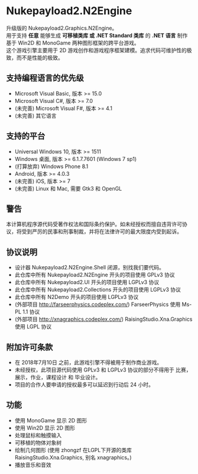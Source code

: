 # Nukepayload2.N2Engine
升级版的 Nukepayload2.Graphics.N2Engine。</br>
用于支持 __任意__ 能够生成 __可移植类库 或 .NET Standard 类库__ 的 __.NET 语言__ 制作基于 Win2D 和 MonoGame 两种图形框架的跨平台游戏。</br>
这个游戏引擎主要用于 2D 游戏创作和游戏程序框架建模。追求代码可维护性的极致，而不是性能的极致。

## 支持编程语言的优先级
* Microsoft Visual Basic, 版本 >= 15.0
* Microsoft Visual C#, 版本 >= 7.0
* (未完善) Microsoft Visual F#, 版本 >= 4.1
* (未完善) 其它语言

## 支持的平台
* Universal Windows 10, 版本 >= 1511
* Windows 桌面, 版本 >= 6.1.7.7601 (Windows 7 sp1)
* (打算放弃) Windows Phone 8.1
* Android, 版本 >= 4.0.3
* (未完善) iOS, 版本 >= 7
* (未完善) Linux 和 Mac, 需要 Gtk3 和 OpenGL

## 警告
本计算机程序源代码受著作权法和国际条约保护。如未经授权而擅自违背许可协议，将受到严厉的民事和刑事制裁，并将在法律许可的最大限度内受到起诉。

## 协议说明
* 设计器 Nukepayload2.N2Engine.Shell 闭源，别找我们要代码。
* 此仓库中所有 Nukepayload2.N2Engine 开头的项目使用 GPLv3 协议
* 此仓库中所有 Nukepayload2.UI 开头的项目使用 LGPLv3 协议
* 此仓库中所有 Nukepayload2.Collections 开头的项目使用 LGPLv3 协议
* 此仓库中所有 N2Demo 开头的项目使用 LGPLv3 协议
* (外部项目 http://farseerphysics.codeplex.com/) FarseerPhysics 使用 Ms-PL 1.1 协议
* (外部项目 http://xnagraphics.codeplex.com/) RaisingStudio.Xna.Graphics 使用 LGPL 协议

## 附加许可条款
* 在 2018年7月10日 之前，此游戏引擎不得被用于制作商业游戏。
* 未经授权，此项目源代码使用 GPLv3 和 LGPLv3 协议的部分不得用于 比赛，展示，作业，课程设计 和 毕业设计。
* 项目的合作人要申请的授权最多可以延迟到行动后 24 小时。

## 功能
* 使用 MonoGame 显示 2D 图形
* 使用 Win2D 显示 2D 图形
* 处理鼠标和触摸输入
* 可移植的物体对象树
* 绘制几何图形 (使用 zhongzf 在LGPL下开源的类库 RaisingStudio.Xna.Graphics, 别名 xnagraphics。)
* 播放音乐和音效
